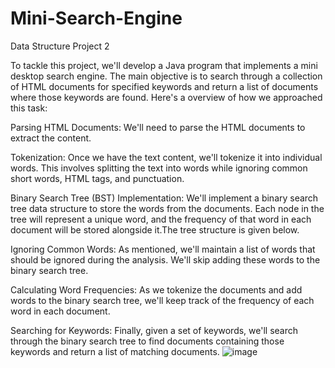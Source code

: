 # Mini-Search-Engine
Data Structure Project 2

To tackle this project, we'll develop a Java program that implements a mini desktop search engine. The main objective is to search through a collection of HTML documents for specified keywords and return a list of documents where those keywords are found. Here's a  overview of how we approached this task:

Parsing HTML Documents: We'll need to parse the HTML documents to extract the content. 

Tokenization: Once we have the text content, we'll tokenize it into individual words. This involves splitting the text into words while ignoring common short words, HTML tags, and punctuation.

Binary Search Tree (BST) Implementation: We'll implement a binary search tree data structure to store the words from the documents. Each node in the tree will represent a unique word, and the frequency of that word in each document will be stored alongside it.The tree structure is given below. 

Ignoring Common Words: As mentioned, we'll maintain a list of words that should be ignored during the analysis. We'll skip adding these words to the binary search tree.

Calculating Word Frequencies: As we tokenize the documents and add words to the binary search tree, we'll keep track of the frequency of each word in each document.

Searching for Keywords: Finally, given a set of keywords, we'll search through the binary search tree to find documents containing those keywords and return a list of matching documents.
![image](https://github.com/asudesozcu/Mini-Search-Engine/assets/119735252/6f1f9dd9-99a2-4f89-9431-6c4c029d6c48)
